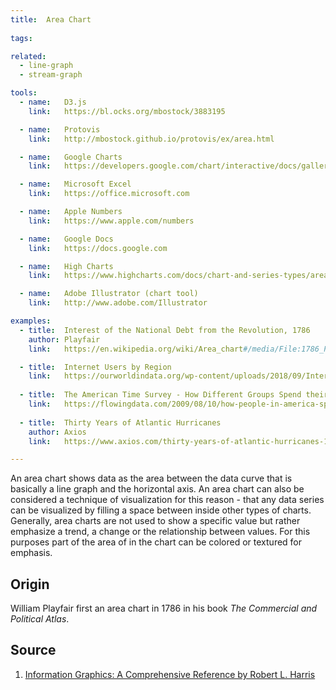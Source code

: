```yaml
---
title:  Area Chart
  
tags:

related:
  - line-graph
  - stream-graph

tools:
  - name:   D3.js
    link:   https://bl.ocks.org/mbostock/3883195

  - name:   Protovis
    link:   http://mbostock.github.io/protovis/ex/area.html

  - name:   Google Charts
    link:   https://developers.google.com/chart/interactive/docs/gallery/areachart

  - name:   Microsoft Excel
    link:   https://office.microsoft.com

  - name:   Apple Numbers
    link:   https://www.apple.com/numbers

  - name:   Google Docs
    link:   https://docs.google.com

  - name:   High Charts
    link:   https://www.highcharts.com/docs/chart-and-series-types/area-chart

  - name:   Adobe Illustrator (chart tool)
    link:   http://www.adobe.com/Illustrator

examples:
  - title:  Interest of the National Debt from the Revolution, 1786
    author: Playfair
    link:   https://en.wikipedia.org/wiki/Area_chart#/media/File:1786_Playfair_-_25_Interest_of_the_national_Debt_from_the_Revolution.jpg

  - title:  Internet Users by Region
    link:   https://ourworldindata.org/wp-content/uploads/2018/09/Internet-users-by-world-region.png
    
  - title:  The American Time Survey - How Different Groups Spend their Day
    link:   https://flowingdata.com/2009/08/10/how-people-in-america-spend-their-day/
    
  - title:  Thirty Years of Atlantic Hurricanes
    author: Axios
    link:   https://www.axios.com/thirty-years-of-atlantic-hurricanes-1513305322-8b3c056a-ff13-49dc-a95d-961481119907.html

---
```


An area chart shows data as the area between the data curve that is basically a line graph and the horizontal axis. An area chart can also be considered a technique of visualization for this reason - that any data series can be visualized by filling a space between inside other types of charts.
Generally, area charts are not used to show a specific value but rather emphasize a trend, a change or the relationship between values. For this purposes part of the area of in the chart can be colored or textured for emphasis.

<!--more-->

## Origin

William Playfair first an area chart  in 1786 in his book *The Commercial and Political Atlas*.

## Source

1. [Information Graphics: A Comprehensive Reference by Robert L. Harris](https://books.google.com/books?id=LT1RXREvkGIC)
